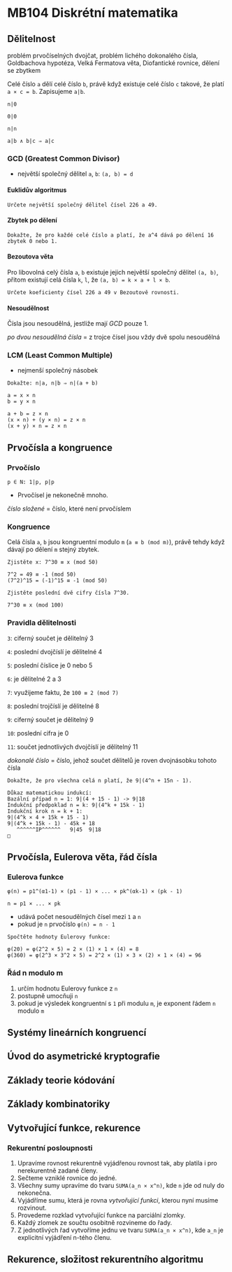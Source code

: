# MB104 Diskrétní matematika

## Dělitelnost

problém prvočíselných dvojčat, problém lichého dokonalého čísla, Goldbachova hypotéza, Velká Fermatova věta, Diofantické rovnice, dělení se zbytkem

Celé číslo `a` dělí celé číslo `b`, právě když existuje celé číslo `c` takové, že platí `a × c = b`. Zapisujeme `a|b`.

`n|0`

`0|0`

`n|n`

`a|b ∧ b|c ⇒ a|c`

### GCD (Greatest Common Divisor)
- největší společný dělitel `a`, `b`: `(a, b) = d`

#### Euklidův algoritmus

```
Určete největší společný dělitel čísel 226 a 49.
```

#### Zbytek po dělení

```
Dokažte, že pro každé celé číslo a platí, že a^4 dává po dělení 16 zbytek 0 nebo 1.
```

#### Bezoutova věta
Pro libovolná celý čísla `a`, `b` existuje jejich největší společný dělitel `(a, b)`, přitom existují celá čísla `k`, `l`, že `(a, b) = k × a + l × b`.

```
Určete koeficienty čísel 226 a 49 v Bezoutově rovnosti.
```

#### Nesoudělnost
Čísla jsou nesoudělná, jestliže mají _GCD_ pouze 1.

_po dvou nesoudělná čísla_ = z trojce čísel jsou vždy dvě spolu nesoudělná

### LCM (Least Common Multiple)
- nejmenší společný násobek

```
Dokažte: n|a, n|b ⇒ n|(a + b)

a = x × n
b = y × n

a + b = z × n
(x × n) + (y × n) = z × n
(x + y) × n = z × n
```

## Prvočísla a kongruence

### Prvočíslo

`p ∈ N: 1|p, p|p`

*  Prvočísel je nekonečně mnoho.

_číslo složené_ = číslo, které není prvočíslem

### Kongruence

Celá čísla `a`, `b` jsou kongruentní modulo `m` (`a ≡ b (mod m)`), právě tehdy když dávají po dělení `m` stejný zbytek.

```
Zjistěte x: 7^30 ≡ x (mod 50)

7^2 = 49 ≡ -1 (mod 50)
(7^2)^15 = (-1)^15 ≡ -1 (mod 50)
```

```
Zjistěte poslední dvě cifry čísla 7^30.

7^30 ≡ x (mod 100)
```

### Pravidla dělitelnosti
`3`: ciferný součet je dělitelný 3

`4`: poslední dvojčíslí je dělitelné 4

`5`: poslední číslice je 0 nebo 5

`6`: je dělitelné 2 a 3

`7`: využijeme faktu, že `100 ≡ 2 (mod 7)`

`8`: poslední trojčíslí je dělitelné 8

`9`: ciferný součet je dělitelný 9

`10`: poslední cifra je 0

`11`: součet jednotlivých dvojčíslí je dělitelný 11

_dokonalé číslo_ = číslo, jehož součet dělitelů je roven dvojnásobku tohoto čísla

```
Dokažte, že pro všechna celá n platí, že 9|(4^n + 15n - 1).

Důkaz matematickou indukcí:
Bazální případ n = 1: 9|(4 + 15 - 1) -> 9|18
Indukční předpoklad n = k: 9|(4^k + 15k - 1)
Indukční krok n = k + 1:
9|(4^k × 4 + 15k + 15 - 1)
9|(4^k + 15k - 1) - 45k + 18
   ^^^^^^IP^^^^^^   9|45  9|18
□
```

## Prvočísla, Eulerova věta, řád čísla

### Eulerova funkce
`φ(n) = p1^(α1-1) × (p1 - 1) × ... × pk^(αk-1) × (pk - 1)`

`n = p1 × ... × pk`

* udává počet nesoudělných čísel mezi `1` a `n`
* pokud je `n` prvočíslo `φ(n) = n - 1`

```
Spočtěte hodnoty Eulerovy funkce:

φ(20) = φ(2^2 × 5) = 2 × (1) × 1 × (4) = 8
φ(360) = φ(2^3 × 3^2 × 5) = 2^2 × (1) × 3 × (2) × 1 × (4) = 96
```

### Řád n modulo m
1. určím hodnotu Eulerovy funkce z `n`
2. postupně umocňuji `n`
3. pokud je výsledek kongruentní s `1` při modulu `m`, je exponent řádem `n` modulo `m`

## Systémy lineárních kongruencí
## Úvod do asymetrické kryptografie
## Základy teorie kódování
## Základy kombinatoriky

## Vytvořující funkce, rekurence

### Rekurentní posloupnosti
1. Upravíme rovnost rekurentně vyjádřenou rovnost tak, aby platila i pro nerekurentně zadané členy.
2. Sečteme vzniklé rovnice do jedné.
3. Všechny sumy upravíme do tvaru `SUMA(a_n × x^n)`, kde `n` jde od nuly do nekonečna.
4. Vyjádříme sumu, která je rovna _vytvořující funkci_, kterou nyní musíme rozvinout.
5. Provedeme rozklad vytvořující funkce na parciální zlomky.
6. Každý zlomek ze součtu osobitně rozvineme do řady.
7. Z jednotlivých řad vytvoříme jednu ve tvaru `SUMA(a_n × x^n)`, kde `a_n` je explicitní vyjádření n-tého členu.

## Rekurence, složitost rekurentního algoritmu
